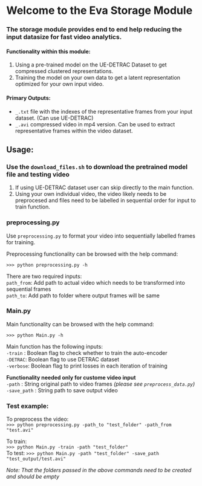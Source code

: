 

# Welcome to the Eva Storage Module

### The storage module provides end to end help reducing the input datasize for fast video analytics.


#### Functionality within this module:
1. Using a pre-trained model on the UE-DETRAC Dataset to get compressed clustered representations.
2. Training the model on your own data to get a latent representation optimized for your own input video.


#### Primary Outputs:
- `_.txt` file with the indexes of the representative frames from your input dataset. (Can use UE-DETRAC)
- `_.avi` compressed video in mp4 version. Can be used to extract representative frames within the video dataset.


## Usage:

### Use the `download_files.sh` to download the pretrained model file and testing video


1. If using UE-DETRAC dataset user can skip directly to the main function.
2. Using your own individual video, the video likely needs to be preprocesed and files need to be labelled in sequential order for input to train function.

### preprocessing.py
Use `preprocessing.py` to format your video into sequentially labelled frames for training.

Preprocessing functionality can be browsed with the help command:

`>>> python preprocessing.py -h`


There are two required inputs:<br/>
`path_from`: Add path to actual video which needs to be transformed into sequential frames<br/>
`path_to`: Add path to folder where output frames will be same


### Main.py

Main functionality can be browsed with the help command:

`>>> python Main.py -h`


Main function has the following inputs:<br/>
`-train` : Boolean flag to check whether to train the auto-encoder  <br/>
`-DETRAC`: Boolean flag to use DETRAC dataset<br/>
`-verbose`: Boolean flag to print losses in each iteration of training <br/>

**Functionality needed only for custome video input**<br/>
`-path` : String original path to video frames *(please see `preprocess_data.py`)*<br/>
`-save_path` : String path to save output video


### Test example:
To preprocess the video: <br/>
`>>> python preprocessing.py -path_to "test_folder" -path_from "test.avi"` <br/>

To train: <br/>
`>>> python Main.py -train -path "test_folder"`<br/>
To test:
`>>> python Main.py -path "test_folder" -save_path "test_output/test.avi"`

*Note: That the folders passed in the above commands need to be created and should be empty*



